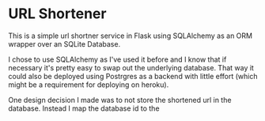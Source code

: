 # URL Shortener

This is a simple url shortner service in Flask using SQLAlchemy as an ORM
wrapper over an SQLite Database.

I chose to use SQLAlchemy as I've used it before and I know that
if necessary it's pretty easy to swap out the underlying database.
That way it could also be deployed using Postrgres as a backend
with little effort (which might be a requirement for deploying on heroku).

One design decision I made was to not store the shortened url in
the database. Instead I map the database id to the
